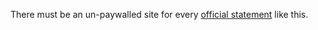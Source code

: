 There must be an un-paywalled site for every <a href="https://www.nytimes.com/interactive/2019/11/20/us/politics/gordon-sondland-opening-statement-ukraine.html">official statement</a> like this. 
